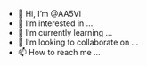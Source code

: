 - 👋 Hi, I’m @AA5VI
- 👀 I’m interested in ...
- 🌱 I’m currently learning ...
- 💞️ I’m looking to collaborate on ...
- 📫 How to reach me ...

<!---
AA5VI/AA5VI is a ✨ special ✨ repository because its `README.md` (this file) appears on your GitHub profile.
You can click the Preview link to take a look at your changes.
--->
